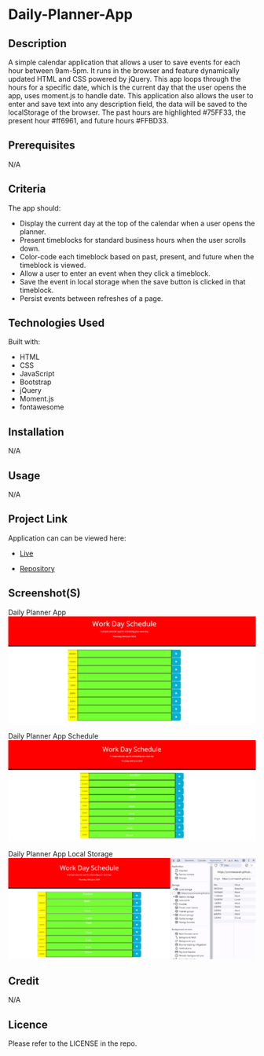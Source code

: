 # Daily-Planner-App

## Description
A simple calendar application that allows a user to save events for each hour between 9am-5pm. It runs in the browser and feature dynamically updated HTML and CSS powered by jQuery. This app loops through the hours for a specific date, which is the current day that the user opens the app, uses moment.js to handle date. This application also allows the user to enter and save text into any description field, the data will be saved to the localStorage of the browser. The past hours are highlighted #75FF33, the present hour #ff6961, and future hours #FFBD33.

## Prerequisites
N/A

## Criteria
The app should:
* Display the current day at the top of the calendar when a user opens the planner.
* Present timeblocks for standard business hours when the user scrolls down.
* Color-code each timeblock based on past, present, and future when the timeblock is viewed.
* Allow a user to enter an event when they click a timeblock.
* Save the event in local storage when the save button is clicked in that timeblock.
* Persist events between refreshes of a page.
 
 ## Technologies Used
 Built with:
* HTML
* CSS
* JavaScript
* Bootstrap
* jQuery
* Moment.js
* fontawesome

## Installation
N/A

## Usage
N/A

## Project Link
Application can can be viewed here: 
* [Live](https://yvonnesarah.github.io/Daily-Planner-App/)

* [Repository](https://github.com/yvonnesarah/Daily-Planner-App)

## Screenshot(S)
Daily Planner App
![Screenshot](assets/images/daily-planner-app.png "Daily Planner App")

Daily Planner App Schedule
![Screenshot](assets/images/daily-planner-app-schedule.png "Daily Planner App Schedule")

Daily Planner App Local Storage
![Screenshot](assets/images/local-storage.png "Daily Planner App Local Storage")

## Credit
N/A

## Licence
Please refer to the LICENSE in the repo.